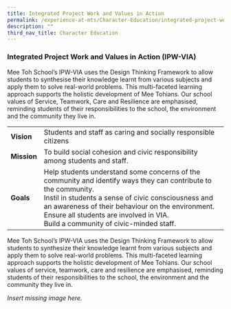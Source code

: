 ```yaml
---
title: Integrated Project Work and Values in Action
permalink: /experience-at-mts/Character-Education/integrated-project-work-and-values-in-action
description: ""
third_nav_title: Character Education
---
```

### Integrated Project Work and Values in Action (IPW-VIA)

Mee Toh School’s IPW-VIA uses the Design Thinking Framework to allow students to synthesise their knowledge learnt from various subjects and apply them to solve real-world problems. This multi-faceted learning approach supports the holistic development of Mee Tohians. Our school values of Service, Teamwork, Care and Resilience are emphasised, reminding students of their responsibilities to the school, the environment and the community they live in.

|  	|  	|
|---	|---	|
| **Vision<br>** 	| Students and staff as caring and socially responsible citizens 	|
| **Mission<br>** 	| To build social cohesion and civic responsibility among students and staff. 	|
| **Goals<br>** 	| Help students understand some concerns of the community and identify ways they can contribute to the community.<br>Instil in students a sense of civic consciousness and an awareness of their behaviour on the environment.<br>Ensure all students are involved in VIA.<br>Build a community of civic-minded staff. 	|

Mee Toh School’s IPW-VIA uses the Design Thinking Framework to allow students to synthesize their knowledge learnt from various subjects and apply them to solve real-world problems. This multi-faceted learning approach supports the holistic development of Mee Tohians. Our school values of service, teamwork, care and resilience are emphasised, reminding students of their responsibilities to the school, the environment and the community they live in.

*Insert missing image here.*